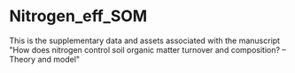 # Nitrogen_eff_SOM
This is the supplementary data and assets associated with the manuscript "How does nitrogen control soil organic matter turnover and composition? – Theory and model"
